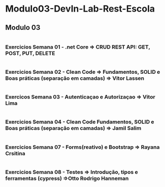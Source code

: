 # Modulo03-DevIn-Lab-Rest-Escola
## Modulo 03
#
### Exercicios Semana 01 - .net Core => CRUD REST API: GET, POST, PUT, DELETE
#
### Exercicios Semana 02 - Clean Code => Fundamentos, SOLID e Boas práticas (separação em camadas) => Vitor Lassen
#
### Exercicos Semana 03 - Autenticaçao e Autorizaçao => Vitor Lima
#
### Exercicios Semana 04 - Clean Code Fundamentos, SOLID e Boas práticas (separação em camadas) => Jamil Salim
#
### Exercicios Semana 07 - Forms(reativo) e Bootstrap => Rayana Crsitina
# 
### Exercicios Semana 08 - Testes => Introdução, tipos e ferramentas (cypress) =>Otto Rodrigo Hanneman
